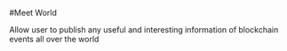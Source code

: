 #Meet World

Allow user to publish any useful and interesting information of blockchain events all over the world

